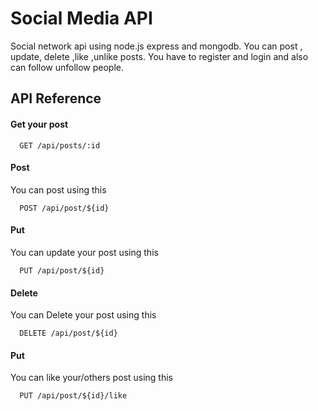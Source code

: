 
# Social Media API

Social network api using node.js express and mongodb. You can post , update, delete ,like ,unlike posts. You have to register and login and also can follow unfollow people.

## API Reference

#### Get your post  

```http
  GET /api/posts/:id
```


#### Post 
You can post using this

```http
  POST /api/post/${id}
```

#### Put 
You can update your post using this
```http
  PUT /api/post/${id}
```

#### Delete 
You can Delete your post using this
```http
  DELETE /api/post/${id}
```

#### Put 
You can like your/others post using this
```http
  PUT /api/post/${id}/like
```




